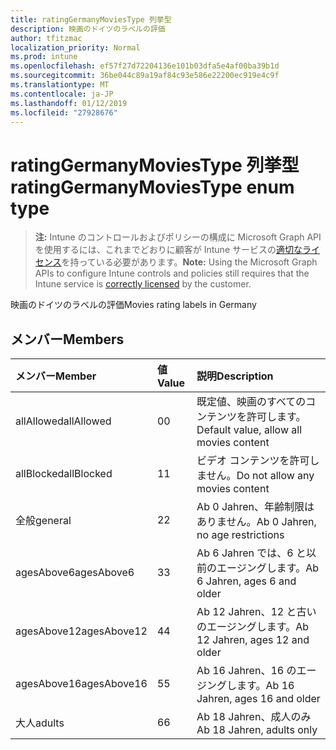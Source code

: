 ```yaml
---
title: ratingGermanyMoviesType 列挙型
description: 映画のドイツのラベルの評価
author: tfitzmac
localization_priority: Normal
ms.prod: intune
ms.openlocfilehash: ef57f27d72204136e101b03dfa5e4af00ba39b1d
ms.sourcegitcommit: 36be044c89a19af84c93e586e22200ec919e4c9f
ms.translationtype: MT
ms.contentlocale: ja-JP
ms.lasthandoff: 01/12/2019
ms.locfileid: "27928676"
---
```

# <a name="ratinggermanymoviestype-enum-type"></a><span data-ttu-id="56e03-103">ratingGermanyMoviesType 列挙型</span><span class="sxs-lookup"><span data-stu-id="56e03-103">ratingGermanyMoviesType enum type</span></span>

> <span data-ttu-id="56e03-104">**注:** Intune のコントロールおよびポリシーの構成に Microsoft Graph API を使用するには、これまでどおりに顧客が Intune サービスの[適切なライセンス](https://go.microsoft.com/fwlink/?linkid=839381)を持っている必要があります。</span><span class="sxs-lookup"><span data-stu-id="56e03-104">**Note:** Using the Microsoft Graph APIs to configure Intune controls and policies still requires that the Intune service is [correctly licensed](https://go.microsoft.com/fwlink/?linkid=839381) by the customer.</span></span>

<span data-ttu-id="56e03-105">映画のドイツのラベルの評価</span><span class="sxs-lookup"><span data-stu-id="56e03-105">Movies rating labels in Germany</span></span>
## <a name="members"></a><span data-ttu-id="56e03-106">メンバー</span><span class="sxs-lookup"><span data-stu-id="56e03-106">Members</span></span>
|<span data-ttu-id="56e03-107">メンバー</span><span class="sxs-lookup"><span data-stu-id="56e03-107">Member</span></span>|<span data-ttu-id="56e03-108">値</span><span class="sxs-lookup"><span data-stu-id="56e03-108">Value</span></span>|<span data-ttu-id="56e03-109">説明</span><span class="sxs-lookup"><span data-stu-id="56e03-109">Description</span></span>|
|:---|:---|:---|
|<span data-ttu-id="56e03-110">allAllowed</span><span class="sxs-lookup"><span data-stu-id="56e03-110">allAllowed</span></span>|<span data-ttu-id="56e03-111">0</span><span class="sxs-lookup"><span data-stu-id="56e03-111">0</span></span>|<span data-ttu-id="56e03-112">既定値、映画のすべてのコンテンツを許可します。</span><span class="sxs-lookup"><span data-stu-id="56e03-112">Default value, allow all movies content</span></span>|
|<span data-ttu-id="56e03-113">allBlocked</span><span class="sxs-lookup"><span data-stu-id="56e03-113">allBlocked</span></span>|<span data-ttu-id="56e03-114">1</span><span class="sxs-lookup"><span data-stu-id="56e03-114">1</span></span>|<span data-ttu-id="56e03-115">ビデオ コンテンツを許可しません。</span><span class="sxs-lookup"><span data-stu-id="56e03-115">Do not allow any movies content</span></span>|
|<span data-ttu-id="56e03-116">全般</span><span class="sxs-lookup"><span data-stu-id="56e03-116">general</span></span>|<span data-ttu-id="56e03-117">2</span><span class="sxs-lookup"><span data-stu-id="56e03-117">2</span></span>|<span data-ttu-id="56e03-118">Ab 0 Jahren、年齢制限はありません。</span><span class="sxs-lookup"><span data-stu-id="56e03-118">Ab 0 Jahren, no age restrictions</span></span>|
|<span data-ttu-id="56e03-119">agesAbove6</span><span class="sxs-lookup"><span data-stu-id="56e03-119">agesAbove6</span></span>|<span data-ttu-id="56e03-120">3</span><span class="sxs-lookup"><span data-stu-id="56e03-120">3</span></span>|<span data-ttu-id="56e03-121">Ab 6 Jahren では、6 と以前のエージングします。</span><span class="sxs-lookup"><span data-stu-id="56e03-121">Ab 6 Jahren, ages 6 and older</span></span>|
|<span data-ttu-id="56e03-122">agesAbove12</span><span class="sxs-lookup"><span data-stu-id="56e03-122">agesAbove12</span></span>|<span data-ttu-id="56e03-123">4</span><span class="sxs-lookup"><span data-stu-id="56e03-123">4</span></span>|<span data-ttu-id="56e03-124">Ab 12 Jahren、12 と古いのエージングします。</span><span class="sxs-lookup"><span data-stu-id="56e03-124">Ab 12 Jahren, ages 12 and older</span></span>|
|<span data-ttu-id="56e03-125">agesAbove16</span><span class="sxs-lookup"><span data-stu-id="56e03-125">agesAbove16</span></span>|<span data-ttu-id="56e03-126">5</span><span class="sxs-lookup"><span data-stu-id="56e03-126">5</span></span>|<span data-ttu-id="56e03-127">Ab 16 Jahren、16 のエージングします。</span><span class="sxs-lookup"><span data-stu-id="56e03-127">Ab 16 Jahren, ages 16 and older</span></span>|
|<span data-ttu-id="56e03-128">大人</span><span class="sxs-lookup"><span data-stu-id="56e03-128">adults</span></span>|<span data-ttu-id="56e03-129">6</span><span class="sxs-lookup"><span data-stu-id="56e03-129">6</span></span>|<span data-ttu-id="56e03-130">Ab 18 Jahren、成人のみ</span><span class="sxs-lookup"><span data-stu-id="56e03-130">Ab 18 Jahren, adults only</span></span>|



